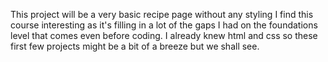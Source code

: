 This project will be a very basic recipe page without any styling
I find this course interesting as it's filling in a lot of the gaps I had on the foundations level that comes even before coding. I already knew html and css so these first few projects might be a bit of a breeze but we shall see.